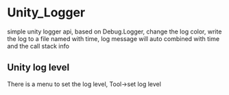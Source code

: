 # Unity_Logger
simple unity logger api, based on Debug.Logger, change the log color, write the log to a file named with time, log message will auto combined with time and the call stack info

## Unity log level
There is a menu to set the log level, Tool->set log level
